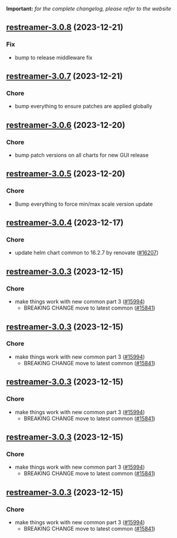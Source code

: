 **Important:**
*for the complete changelog, please refer to the website*




## [restreamer-3.0.8](https://github.com/truecharts/charts/compare/restreamer-3.0.7...restreamer-3.0.8) (2023-12-21)

### Fix

- bump to release middleware fix
  
  


## [restreamer-3.0.7](https://github.com/truecharts/charts/compare/restreamer-3.0.6...restreamer-3.0.7) (2023-12-21)

### Chore

- bump everything to ensure patches are applied globally
  
  


## [restreamer-3.0.6](https://github.com/truecharts/charts/compare/restreamer-3.0.5...restreamer-3.0.6) (2023-12-20)

### Chore

- bump patch versions on all charts for new GUI release
  
  


## [restreamer-3.0.5](https://github.com/truecharts/charts/compare/restreamer-3.0.4...restreamer-3.0.5) (2023-12-20)

### Chore

- Bump everything to force min/max scale version update
  
  


## [restreamer-3.0.4](https://github.com/truecharts/charts/compare/restreamer-3.0.3...restreamer-3.0.4) (2023-12-17)

### Chore

- update helm chart common to 16.2.7 by renovate ([#16207](https://github.com/truecharts/charts/issues/16207))
  
  


## [restreamer-3.0.3](https://github.com/truecharts/charts/compare/restreamer-2.0.16...restreamer-3.0.3) (2023-12-15)

### Chore

- make things work with new common part 3 ([#15994](https://github.com/truecharts/charts/issues/15994))
  - BREAKING CHANGE move to latest common ([#15841](https://github.com/truecharts/charts/issues/15841))
  
  


## [restreamer-3.0.3](https://github.com/truecharts/charts/compare/restreamer-2.0.16...restreamer-3.0.3) (2023-12-15)

### Chore

- make things work with new common part 3 ([#15994](https://github.com/truecharts/charts/issues/15994))
  - BREAKING CHANGE move to latest common ([#15841](https://github.com/truecharts/charts/issues/15841))
  
  


## [restreamer-3.0.3](https://github.com/truecharts/charts/compare/restreamer-2.0.16...restreamer-3.0.3) (2023-12-15)

### Chore

- make things work with new common part 3 ([#15994](https://github.com/truecharts/charts/issues/15994))
  - BREAKING CHANGE move to latest common ([#15841](https://github.com/truecharts/charts/issues/15841))
  
  


## [restreamer-3.0.3](https://github.com/truecharts/charts/compare/restreamer-2.0.16...restreamer-3.0.3) (2023-12-15)

### Chore

- make things work with new common part 3 ([#15994](https://github.com/truecharts/charts/issues/15994))
  - BREAKING CHANGE move to latest common ([#15841](https://github.com/truecharts/charts/issues/15841))
  
  


## [restreamer-3.0.3](https://github.com/truecharts/charts/compare/restreamer-2.0.16...restreamer-3.0.3) (2023-12-15)

### Chore

- make things work with new common part 3 ([#15994](https://github.com/truecharts/charts/issues/15994))
  - BREAKING CHANGE move to latest common ([#15841](https://github.com/truecharts/charts/issues/15841))
  
  
